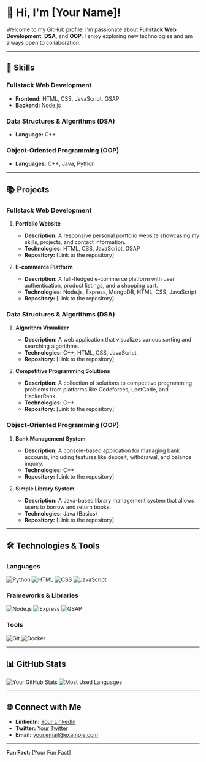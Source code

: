 # 👋 Hi, I'm [Your Name]!

Welcome to my GitHub profile! I'm passionate about **Fullstack Web Development**, **DSA**, and **OOP**. I enjoy exploring new technologies and am always open to collaboration.

---

## 🚀 Skills

### Fullstack Web Development
- **Frontend:** HTML, CSS, JavaScript, GSAP
- **Backend:** Node.js

### Data Structures & Algorithms (DSA)
- **Language:** C++

### Object-Oriented Programming (OOP)
- **Languages:** C++, Java, Python

---

## 📚 Projects

### Fullstack Web Development
1. **Portfolio Website**
   - **Description:** A responsive personal portfolio website showcasing my skills, projects, and contact information.
   - **Technologies:** HTML, CSS, JavaScript, GSAP
   - **Repository:** [Link to the repository]

2. **E-commerce Platform**
   - **Description:** A full-fledged e-commerce platform with user authentication, product listings, and a shopping cart.
   - **Technologies:** Node.js, Express, MongoDB, HTML, CSS, JavaScript
   - **Repository:** [Link to the repository]

### Data Structures & Algorithms (DSA)
1. **Algorithm Visualizer**
   - **Description:** A web application that visualizes various sorting and searching algorithms.
   - **Technologies:** C++, HTML, CSS, JavaScript
   - **Repository:** [Link to the repository]

2. **Competitive Programming Solutions**
   - **Description:** A collection of solutions to competitive programming problems from platforms like Codeforces, LeetCode, and HackerRank.
   - **Technologies:** C++
   - **Repository:** [Link to the repository]

### Object-Oriented Programming (OOP)
1. **Bank Management System**
   - **Description:** A console-based application for managing bank accounts, including features like deposit, withdrawal, and balance inquiry.
   - **Technologies:** C++
   - **Repository:** [Link to the repository]

2. **Simple Library System**
   - **Description:** A Java-based library management system that allows users to borrow and return books.
   - **Technologies:** Java (Basics)
   - **Repository:** [Link to the repository]

---

## 🛠️ Technologies & Tools

### Languages
![Python](https://img.shields.io/badge/-Python-3776AB?style=flat&logo=python&logoColor=white)
![HTML](https://img.shields.io/badge/-HTML-E34F26?style=flat&logo=html5&logoColor=white)
![CSS](https://img.shields.io/badge/-CSS-1572B6?style=flat&logo=css3&logoColor=white)
![JavaScript](https://img.shields.io/badge/-JavaScript-F7DF1E?style=flat&logo=javascript&logoColor=white)

### Frameworks & Libraries
![Node.js](https://img.shields.io/badge/-Node.js-339933?style=flat&logo=node.js&logoColor=white)
![Express](https://img.shields.io/badge/-Express-000000?style=flat&logo=express&logoColor=white)
![GSAP](https://img.shields.io/badge/-GSAP-88CE02?style=flat&logo=greensock&logoColor=white)

### Tools
![Git](https://img.shields.io/badge/-Git-F05032?style=flat&logo=git&logoColor=white)
![Docker](https://img.shields.io/badge/-Docker-2496ED?style=flat&logo=docker&logoColor=white)

---

## 📊 GitHub Stats

![Your GitHub Stats](https://github-readme-stats.vercel.app/api?username=YourUsername&show_icons=true&theme=radical)
![Most Used Languages](https://github-readme-stats.vercel.app/api/top-langs/?username=YourUsername&layout=compact&theme=radical)

---

## 🌐 Connect with Me
- **LinkedIn:** [Your LinkedIn](https://www.linkedin.com/in/your-profile/)
- **Twitter:** [Your Twitter](https://twitter.com/your-handle)
- **Email:** your.email@example.com

---

**Fun Fact:** [Your Fun Fact]
